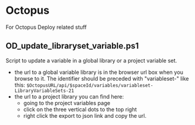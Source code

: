 # Octopus
For Octopus Deploy related stuff

## OD_update_libraryset_variable.ps1
Script to update a variable in a global library or a project variable set.
  - the url to a global variable library is in the browser url box when you browse to it. The identifier should be preceded with "variableset-" like this: `$OctopusURL/api/$spaceId/variables/variableset-LibraryVariableSets-21`
  - the url to a project library you can find here:
    - going to the project variables page
    - click on the three vertical dots to the top right
    - right click the export to json link and copy the url.

